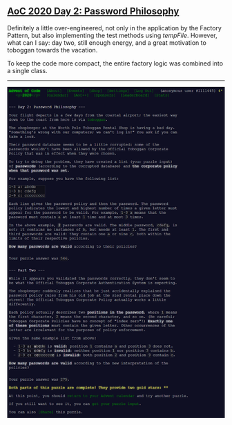 ## [AoC 2020 Day 2: Password Philosophy](https://adventofcode.com/2020/day/2)

Definitely a little over-engineered, not only in the application by the Factory Pattern, but also implementing the test methods using *tempFile*. However, what can I say: day two, still enough energy, and a great motivation to toboggan towards the vacation.

To keep the code more compact, the entire factory logic was combined into a single class.

---

![AoC 2020 Day 2](day02--Password_Philosophy.png?raw=true)
